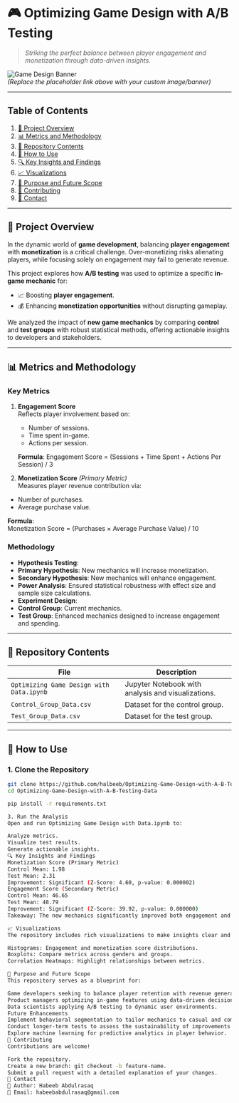 # 🎮 **Optimizing Game Design with A/B Testing**  
> *Striking the perfect balance between player engagement and monetization through data-driven insights.*

![Game Design Banner](https://via.placeholder.com/1000x300.png?text=Optimizing+Game+Design+with+A/B+Testing)  
*(Replace the placeholder link above with your custom image/banner)*

---

## **Table of Contents**
1. [📌 Project Overview](#project-overview)
2. [📊 Metrics and Methodology](#metrics-and-methodology)
3. [🧰 Repository Contents](#repository-contents)
4. [🚀 How to Use](#how-to-use)
5. [🔍 Key Insights and Findings](#key-insights-and-findings)
6. [📈 Visualizations](#visualizations)
7. [🌟 Purpose and Future Scope](#purpose-and-future-scope)
8. [🤝 Contributing](#contributing)
9. [📧 Contact](#contact)

---

## **📌 Project Overview**

In the dynamic world of **game development**, balancing **player engagement** with **monetization** is a critical challenge. Over-monetizing risks alienating players, while focusing solely on engagement may fail to generate revenue.  

This project explores how **A/B testing** was used to optimize a specific **in-game mechanic** for:
- 📈 Boosting **player engagement**.
- 💰 Enhancing **monetization opportunities** without disrupting gameplay.  

We analyzed the impact of **new game mechanics** by comparing **control** and **test groups** with robust statistical methods, offering actionable insights to developers and stakeholders.

---

## **📊 Metrics and Methodology**

### **Key Metrics**  
1. **Engagement Score**  
   Reflects player involvement based on:
   - Number of sessions.
   - Time spent in-game.
   - Actions per session.  

   **Formula**:
   Engagement Score = (Sessions + Time Spent + Actions Per Session) / 3

   
2. **Monetization Score** *(Primary Metric)*  
Measures player revenue contribution via:
- Number of purchases.
- Average purchase value.  

**Formula**:  
Monetization Score = (Purchases × Average Purchase Value) / 10


### **Methodology**  
- **Hypothesis Testing**:
- **Primary Hypothesis**: New mechanics will increase monetization.
- **Secondary Hypothesis**: New mechanics will enhance engagement.  
- **Power Analysis**: Ensured statistical robustness with effect size and sample size calculations.  
- **Experiment Design**:
- **Control Group**: Current mechanics.
- **Test Group**: Enhanced mechanics designed to increase engagement and spending.

---

## **🧰 Repository Contents**

| **File** | **Description** |
|----------|------------------|
| `Optimizing Game Design with Data.ipynb` | Jupyter Notebook with analysis and visualizations. |
| `Control_Group_Data.csv` | Dataset for the control group. |
| `Test_Group_Data.csv` | Dataset for the test group. |

---

## **🚀 How to Use**

### **1. Clone the Repository**
```bash
git clone https://github.com/halbeeb/Optimizing-Game-Design-with-A-B-Testing-Data.git
cd Optimizing-Game-Design-with-A-B-Testing-Data

pip install -r requirements.txt

3. Run the Analysis
Open and run Optimizing Game Design with Data.ipynb to:

Analyze metrics.
Visualize test results.
Generate actionable insights.
🔍 Key Insights and Findings
Monetization Score (Primary Metric)
Control Mean: 1.98
Test Mean: 2.31
Improvement: Significant (Z-Score: 4.60, p-value: 0.000002)
Engagement Score (Secondary Metric)
Control Mean: 46.65
Test Mean: 48.79
Improvement: Significant (Z-Score: 39.92, p-value: 0.000000)
Takeaway: The new mechanics significantly improved both engagement and monetization metrics, confirming their effectiveness in creating a more engaging and profitable game experience.

📈 Visualizations
The repository includes rich visualizations to make insights clear and accessible:

Histograms: Engagement and monetization score distributions.
Boxplots: Compare metrics across genders and groups.
Correlation Heatmaps: Highlight relationships between metrics.

🌟 Purpose and Future Scope
This repository serves as a blueprint for:

Game developers seeking to balance player retention with revenue generation.
Product managers optimizing in-game features using data-driven decisions.
Data scientists applying A/B testing to dynamic user environments.
Future Enhancements
Implement behavioral segmentation to tailor mechanics to casual and competitive players.
Conduct longer-term tests to assess the sustainability of improvements.
Explore machine learning for predictive analytics in player behavior.
🤝 Contributing
Contributions are welcome!

Fork the repository.
Create a new branch: git checkout -b feature-name.
Submit a pull request with a detailed explanation of your changes.
📧 Contact
👤 Author: Habeeb Abdulrasaq
📩 Email: habeebabdulrasaq@gmail.com
   
